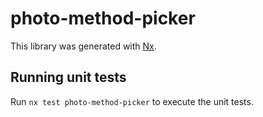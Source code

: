 # photo-method-picker

This library was generated with [Nx](https://nx.dev).

## Running unit tests

Run `nx test photo-method-picker` to execute the unit tests.
